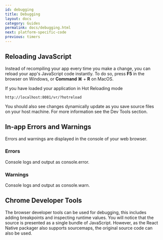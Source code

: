 ```yaml
---
id: debugging
title: Debugging
layout: docs
category: Guides
permalink: docs/debugging.html
next: platform-specific-code
previous: timers
---
```


## Reloading JavaScript

Instead of recompiling your app every time you make a change, you can reload
your app's JavaScript code instantly. To do so, press **F5** in the browser on
Windows, or **Command ⌘** + **R** on MacOS.

If you have loaded your application in Hot Reloading mode

```
http://localhost:8081/vr/?hotreload
```

You should also see changes dynamically update as you save source files on your host machine. For more information see the Dev Tools section.

## In-app Errors and Warnings

Errors and warnings are displayed in the console of your web browser.

### Errors

Console logs and output as console.error.

### Warnings

Console logs and output as console.warn.

## Chrome Developer Tools

The browser developer tools can be used for debugging, this includes adding
breakpoints and inspecting runtime values. You will notice that the source is
presented as a single bundle of JavaScript. However, as the React Native
packager also supports sourcemaps, the original source code can also be used.
